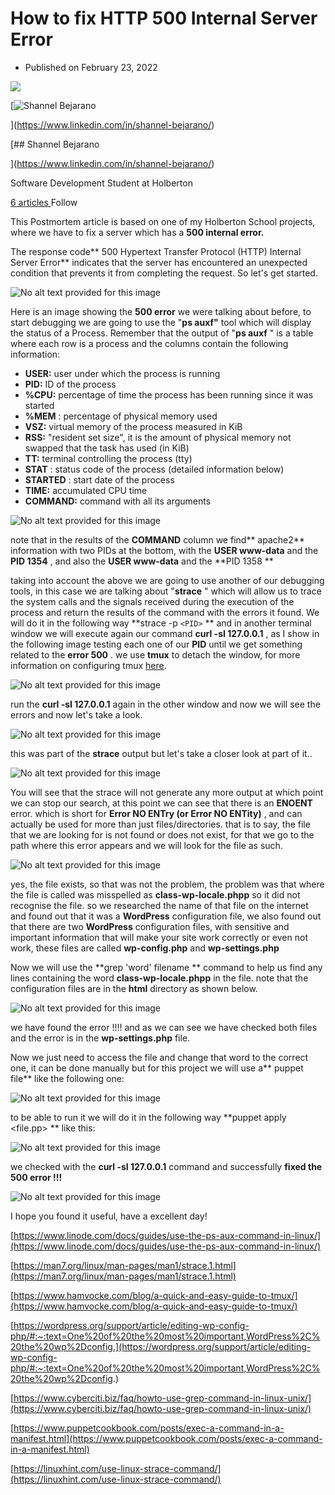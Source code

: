 # How to fix HTTP 500 Internal Server Error

- Published on February 23, 2022

![](https://media-exp1.licdn.com/dms/image/C4D12AQGhJ-YSZyXtyA/article-cover_image-shrink_720_1280/0/1645564838971?e=1675296000&v=beta&t=m04voCwwUwsFr3w7X1dCA3e18Xm5eKpe0lErOKM6gn4)

[![Shannel Bejarano](https://media-exp1.licdn.com/dms/image/D4E03AQEzDcJamP5cOQ/profile-displayphoto-shrink_100_100/0/1640651752894?e=1675296000&v=beta&t=BvBV2Pau6RnFSg3QQi5kYvCr4x11FgOOxfzM7peHC_M)

](https://www.linkedin.com/in/shannel-bejarano/)

[## Shannel Bejarano

](https://www.linkedin.com/in/shannel-bejarano/)

Software Development Student at Holberton

[6 articles ](https://www.linkedin.com/in/shannel-bejarano/recent-activity/posts/)Follow

This Postmortem article is based on one of my Holberton School projects, where we have to fix a server which has a **500 internal error.**

The response code** 500 Hypertext Transfer Protocol (HTTP) Internal Server Error** indicates that the server has encountered an unexpected condition that prevents it from completing the request. So let's get started.

![No alt text provided for this image](https://media-exp1.licdn.com/dms/image/C4D12AQHGarl-FezCuQ/article-inline_image-shrink_1500_2232/0/1645487367417?e=1675296000&v=beta&t=zZgS_56iHh8EBwePYSTzDhWlSk3YhixJX1fy-SJUXQc)

Here is an image showing the **500 error** we were talking about before, to start debugging we are going to use the "**ps auxf"** tool which will display the status of a Process. Remember that the output of "**ps auxf** " is a table where each row is a process and the columns contain the following information:

- **USER:** user under which the process is running
- **PID:** ID of the process
- **%CPU:** percentage of time the process has been running since it was started
- **%MEM** : percentage of physical memory used
- **VSZ:** virtual memory of the process measured in KiB
- **RSS:** "resident set size", it is the amount of physical memory not swapped that the task has used (in KiB)
- **TT:** terminal controlling the process (tty)
- **STAT** : status code of the process (detailed information below)
- **STARTED** : start date of the process
- **TIME:** accumulated CPU time
- **COMMAND:** command with all its arguments

![No alt text provided for this image](https://media-exp1.licdn.com/dms/image/C4D12AQFpaQSFn6puXg/article-inline_image-shrink_1500_2232/0/1645552739171?e=1675296000&v=beta&t=y5GRo8-XQ_F_P5siwV7lslcFuQcfiU90iQ2QVC7O5yw)

note that in the results of the **COMMAND** column we find** apache2** information with two PIDs at the bottom, with the **USER www-data** and the **PID 1354** , and also the **USER www-data** and the **PID 1358 **

taking into account the above we are going to use another of our debugging tools, in this case we are talking about "**strace** " which will allow us to trace the system calls and the signals received during the execution of the process and return the results of the command with the errors it found. We will do it in the following way **strace -p `<PID>` ** and in another terminal window we will execute again our command **curl -sI 127.0.0.1** , as I show in the following image testing each one of our **PID** until we get something related to the **error 500** . we use **tmux** to detach the window, for more information on configuring tmux [here](https://www.hamvocke.com/blog/a-quick-and-easy-guide-to-tmux/).

![No alt text provided for this image](https://media-exp1.licdn.com/dms/image/C4D12AQHRT_J834ReEw/article-inline_image-shrink_1500_2232/0/1645557377032?e=1675296000&v=beta&t=eOBDCYEBnf3NAAdWMW8yZArmd8qnEcqp4NPkKjA9Iwk)

run the **curl -sI 127.0.0.1** again in the other window and now we will see the errors and now let's take a look.

![No alt text provided for this image](https://media-exp1.licdn.com/dms/image/C4D12AQFZPIIYOXlfaA/article-inline_image-shrink_1500_2232/0/1645557800970?e=1675296000&v=beta&t=dC8Vpa6WhY4FlIqILr-csfR8gz4SEvUppiSdgnQoH4c)

this was part of the **strace** output but let's take a closer look at part of it..

![No alt text provided for this image](https://media-exp1.licdn.com/dms/image/C4D12AQEGDOIU21XCUA/article-inline_image-shrink_1500_2232/0/1645558058630?e=1675296000&v=beta&t=YgmLhhpZKCx4RVojXx0C2TfaPg32RBCRNyy-JfbK7to)

You will see that the strace will not generate any more output at which point we can stop our search, at this point we can see that there is an **ENOENT** error. which is short for **Error NO ENTry (or Error NO ENTity)** , and can actually be used for more than just files/directories. that is to say, the file that we are looking for is not found or does not exist, for that we go to the path where this error appears and we will look for the file as such.

![No alt text provided for this image](https://media-exp1.licdn.com/dms/image/C4D12AQEFdchTfxIB1Q/article-inline_image-shrink_1500_2232/0/1645558978069?e=1675296000&v=beta&t=PnQhbLdAppjyH-n_zJSJ7FWIbIvMk4HmAzSHoq56aXQ)

yes, the file exists, so that was not the problem, the problem was that where the file is called was misspelled as **class-wp-locale.phpp** so it did not recognise the file. so we researched the name of that file on the internet and found out that it was a **WordPress** configuration file, we also found out that there are two **WordPress** configuration files, with sensitive and important information that will make your site work correctly or even not work, these files are called **wp-config.php** and **wp-settings.php**

Now we will use the **grep 'word' filename ** command to help us find any lines containing the word **class-wp-locale.phpp** in the file. note that the configuration files are in the **html** directory as shown below.

![No alt text provided for this image](https://media-exp1.licdn.com/dms/image/C4D12AQFl8cWGbn1hew/article-inline_image-shrink_1500_2232/0/1645560886823?e=1675296000&v=beta&t=cVRS1r5u8sWHv-DEOqqWH58iiWtw0V9F1pg3CipMyf4)

we have found the error !!!! and as we can see we have checked both files and the error is in the **wp-settings.php** file.

Now we just need to access the file and change that word to the correct one, it can be done manually but for this project we will use a** puppet file** like the following one:

![No alt text provided for this image](https://media-exp1.licdn.com/dms/image/C4D12AQEplyfQBoTR6Q/article-inline_image-shrink_1500_2232/0/1645561968634?e=1675296000&v=beta&t=CW9sgZBdujo9KiIjcoV8HtWaFW0f3E5u1D04mdguEFM)

to be able to run it we will do it in the following way **puppet apply <file.pp> ** like this:

![No alt text provided for this image](https://media-exp1.licdn.com/dms/image/C4D12AQENqKdOdOwrAw/article-inline_image-shrink_1500_2232/0/1645562186553?e=1675296000&v=beta&t=MBxVrNC_DaFa9KbK3hChuw6xVkYKSSgfglIOYitQ0OQ)

we checked with the **curl -sI 127.0.0.1** command and successfully **fixed the 500 error !!!**

![No alt text provided for this image](https://media-exp1.licdn.com/dms/image/C4D12AQHLDpwIylPKNg/article-inline_image-shrink_1500_2232/0/1645563231490?e=1675296000&v=beta&t=As1f1ZiHmU5-kRYEagocYLcO1pCshcRfeiIg58VBV4A)

I hope you found it useful, have a excellent day!

[https://www.linode.com/docs/guides/use-the-ps-aux-command-in-linux/](https://www.linode.com/docs/guides/use-the-ps-aux-command-in-linux/)

[https://man7.org/linux/man-pages/man1/strace.1.html](https://man7.org/linux/man-pages/man1/strace.1.html)

[https://www.hamvocke.com/blog/a-quick-and-easy-guide-to-tmux/](https://www.hamvocke.com/blog/a-quick-and-easy-guide-to-tmux/)

[https://wordpress.org/support/article/editing-wp-config-php/#:~:text=One%20of%20the%20most%20important,WordPress%2C%20the%20wp%2Dconfig.](https://wordpress.org/support/article/editing-wp-config-php/#:~:text=One%20of%20the%20most%20important,WordPress%2C%20the%20wp%2Dconfig.)

[https://www.cyberciti.biz/faq/howto-use-grep-command-in-linux-unix/](https://www.cyberciti.biz/faq/howto-use-grep-command-in-linux-unix/)

[https://www.puppetcookbook.com/posts/exec-a-command-in-a-manifest.html](https://www.puppetcookbook.com/posts/exec-a-command-in-a-manifest.html)

[https://linuxhint.com/use-linux-strace-command/](https://linuxhint.com/use-linux-strace-command/)
